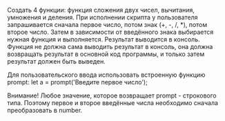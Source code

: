 Создать 4 функции: функция сложения двух чисел, вычитания, умножения и деления.
При исполнении скрипта у пользователя запрашивается сначала первое число, потом знак (+, -, /, \*), потом второе число.
Затем в зависимости от введённого знака выбирается нужная функция и выполняется.
Результат выводится в консоль.
Функция не должна сама выводить результат в консоль, она должна возвращать результат в основной код программы, и только затем результат должен быть выведен.

Для пользовательского ввода использовать встроенную функцию prompt:
let a = prompt('Введите первое число');

Внимание! Любое значение, которое возвращает prompt - строкового типа. Поэтому первое и второе введённые числа необходимо сначала преобразовать в number.